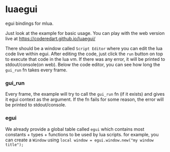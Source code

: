 # luaegui
egui bindings for mlua. 

Just look at the example for basic usage. You can play with the web version live at https://coderedart.github.io/luaegui/

There should be a window called `Script Editor` where you can edit the lua code live within egui.
After editing the code, just click the `run` button on top to execute that code in the lua vm.
If there was any error, it will be printed to stdout/console(on web). 
Below the code editor, you can see how long the `gui_run` fn takes every frame. 
### gui_run
Every frame, the example will try to call the `gui_run` fn (if it exists) and gives it egui context as the argument.
If the fn fails for some reason, the error will be printed to stdout/console. 

### egui
We already provide a global table called `egui` which contains most constants + types + functions to be used by lua scripts.
for example, you can create a `Window` using `local window = egui.window.new("my window title");`

